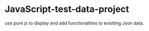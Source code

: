 # JavaScript-test-data-project
use pure js to display and add functionalities to exisiting Json data.
